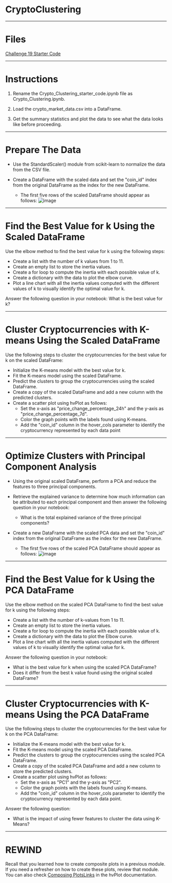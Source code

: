 # CryptoClustering
---
# Files
[Challenge 19 Starter Code](https://static.bc-edx.com/data/dl-1-2/m19/lms/starter/Starter_Code.zip)

---
# Instructions
1. Rename the Crypto_Clustering_starter_code.ipynb file as Crypto_Clustering.ipynb.

2. Load the crypto_market_data.csv into a DataFrame.

3. Get the summary statistics and plot the data to see what the data looks like before proceeding.

---
# Prepare The Data
- Use the StandardScaler() module from scikit-learn to normalize the data from the CSV file.

- Create a DataFrame with the scaled data and set the "coin_id" index from the original DataFrame as the index for the new DataFrame.

  - The first five rows of the scaled DataFrame should appear as follows:
  ![image](https://github.com/user-attachments/assets/4d5159c0-99c0-4d24-be59-170f11772b71)

---
# Find the Best Value for k Using the Scaled DataFrame
Use the elbow method to find the best value for k using the following steps:
  - Create a list with the number of k values from 1 to 11.
  - Create an empty list to store the inertia values.
  - Create a for loop to compute the inertia with each possible value of k.
  - Create a dictionary with the data to plot the elbow curve.
  - Plot a line chart with all the inertia values computed with the different values of k to visually identify the optimal value for k.

Answer the following question in your notebook: What is the best value for k?

---
# Cluster Cryptocurrencies with K-means Using the Scaled DataFrame
Use the following steps to cluster the cryptocurrencies for the best value for k on the scaled DataFrame:
  - Initialize the K-means model with the best value for k.
  - Fit the K-means model using the scaled DataFrame.
  - Predict the clusters to group the cryptocurrencies using the scaled DataFrame.
  - Create a copy of the scaled DataFrame and add a new column with the predicted clusters.
  - Create a scatter plot using hvPlot as follows:
    - Set the x-axis as "price_change_percentage_24h" and the y-axis as "price_change_percentage_7d".
    - Color the graph points with the labels found using K-means.
    - Add the "coin_id" column in the hover_cols parameter to identify the cryptocurrency represented by each data point

---
# Optimize Clusters with Principal Component Analysis
- Using the original scaled DataFrame, perform a PCA and reduce the features to three principal components.

- Retrieve the explained variance to determine how much information can be attributed to each principal component and then answer the following question in your notebook:
  - What is the total explained variance of the three principal components?

- Create a new DataFrame with the scaled PCA data and set the "coin_id" index from the original DataFrame as the index for the new DataFrame.
  - The first five rows of the scaled PCA DataFrame should appear as follows:
    ![image](https://github.com/user-attachments/assets/d8e72200-9a9d-4021-b11d-08861a3e6b84)

---
# Find the Best Value for k Using the PCA DataFrame
Use the elbow method on the scaled PCA DataFrame to find the best value for k using the following steps:
  - Create a list with the number of k-values from 1 to 11.
  - Create an empty list to store the inertia values.
  - Create a for loop to compute the inertia with each possible value of k.
  - Create a dictionary with the data to plot the Elbow curve.
  - Plot a line chart with all the inertia values computed with the different values of k to visually identify the optimal value for k.

Answer the following question in your notebook:
- What is the best value for k when using the scaled PCA DataFrame?
- Does it differ from the best k value found using the original scaled DataFrame?

---
#  Cluster Cryptocurrencies with K-means Using the PCA DataFrame
Use the following steps to cluster the cryptocurrencies for the best value for k on the PCA DataFrame:
  - Initialize the K-means model with the best value for k.
  - Fit the K-means model using the scaled PCA DataFrame.
  - Predict the clusters to group the cryptocurrencies using the scaled PCA DataFrame.
  - Create a copy of the scaled PCA DataFrame and add a new column to store the predicted clusters.
  - Create a scatter plot using hvPlot as follows:
    - Set the x-axis as "PC1" and the y-axis as "PC2".
    - Color the graph points with the labels found using K-means.
    - Add the "coin_id" column in the hover_cols parameter to identify the cryptocurrency represented by each data point.

Answer the following question:
  - What is the impact of using fewer features to cluster the data using K-Means?

--- 
# REWIND
Recall that you learned how to create composite plots in a previous module. If you need a refresher on how to create these plots, review that module. You can also check [Composing PlotsLinks](https://holoviz.org/tutorial/Composing_Plots.html) in the hvPlot documentation.





